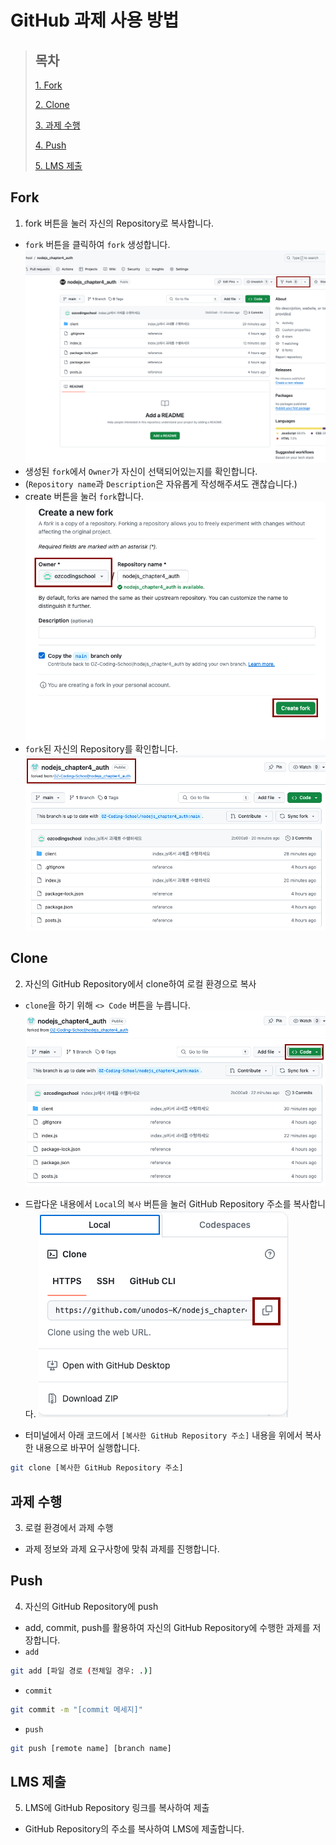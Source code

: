 # GitHub 과제 사용 방법
> ## 목차
> [1. Fork](#fork)
> 
> [2. Clone](#clone)
> 
> [3. 과제 수행](#과제-수행)
> 
> [4. Push](#push)
>
> [5. LMS 제출](#lms-제출)

## Fork
1. fork 버튼을 눌러 자신의 Repository로 복사합니다.
  - `fork` 버튼을 클릭하여 `fork` 생성합니다.
![fork 버튼](./README_SOURCES/images/how-to-fork.png)
  - 생성된 `fork`에서 `Owner`가 자신이 선택되어있는지를 확인합니다.
  - (`Repository name`과 `Description`은 자유롭게 작성해주셔도 괜찮습니다.)
  - create 버튼을 눌러 `fork`합니다.
![fork 상세](./README_SOURCES/images/fork-detail.png)
  - `fork`된 자신의 Repository를 확인합니다.
![fork 확인](./README_SOURCES/images/fork-confirm.png)

## Clone
2. 자신의 GitHub Repository에서 clone하여 로컬 환경으로 복사
  - `clone`을 하기 위해 `<> Code` 버튼을 누릅니다. 
![clone 버튼](./README_SOURCES/images/how-to-clone.png)
  - 드랍다운 내용에서 `Local`의 `복사` 버튼을 눌러 GitHub Repository 주소를 복사합니다.
![clone 버튼](./README_SOURCES/images/clone-detail.png)

  - 터미널에서 아래 코드에서 `[복사한 GitHub Repository 주소]` 내용을 위에서 복사한 내용으로 바꾸어 실행합니다.
  ```bash
  git clone [복사한 GitHub Repository 주소]
  ```

## 과제 수행
3. 로컬 환경에서 과제 수행
  - 과제 정보와 과제 요구사항에 맞춰 과제를 진행합니다.

## Push
4. 자신의 GitHub Repository에 push
  - add, commit, push를 활용하여 자신의 GitHub Repository에 수행한 과제를 저장합니다.
   - `add`
   ```bash
   git add [파일 경로 (전체일 경우: .)]
   ```
   - `commit`
   ```bash
   git commit -m "[commit 메세지]"
   ```
   - `push`
   ```bash
   git push [remote name] [branch name]
   ```

## LMS 제출
5. LMS에 GitHub Repository 링크를 복사하여 제출
  - GitHub Repository의 주소를 복사하여 LMS에 제출합니다.